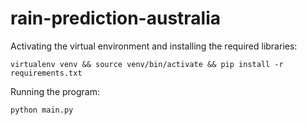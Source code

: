 # rain-prediction-australia

Activating the virtual environment and installing the required libraries:

```(bash)
virtualenv venv && source venv/bin/activate && pip install -r requirements.txt
```

Running the program:

```(bash)
python main.py
```
